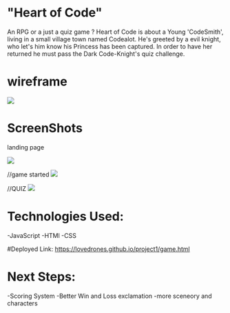

# "Heart of Code"
An RPG or a just a quiz game ?
Heart of Code is about a Young 'CodeSmith', living in a small village town named Codealot.
He's greeted by a evil knight, who let's him know his Princess has been captured.
In order to have her returned he must pass the Dark Code-Knight's quiz challenge. 


# wireframe
![](https://i.imgur.com/LzvhTQ8.jpg)


# ScreenShots
landing page

![](https://i.imgur.com/eXeb9Kw.png)

//game started
![](https://i.imgur.com/JuLSVl1.png)

//QUIZ
![](https://i.imgur.com/wyhTYbT.png)

# Technologies Used:

-JavaScript
-HTMl
-CSS

#Deployed Link:
https://lovedrones.github.io/project1/game.html

# Next Steps:

-Scoring System
-Better Win and Loss exclamation 
-more sceneory and characters
